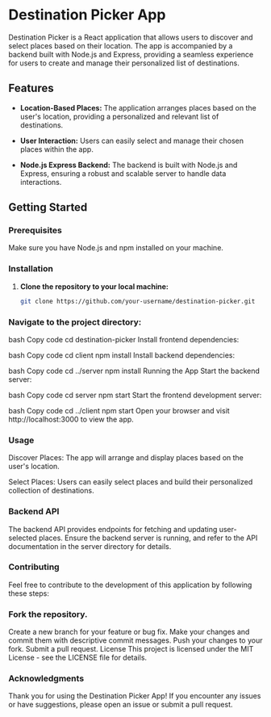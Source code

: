 # Destination Picker App

Destination Picker is a React application that allows users to discover and select places based on their location. The app is accompanied by a backend built with Node.js and Express, providing a seamless experience for users to create and manage their personalized list of destinations.

## Features

- **Location-Based Places:** The application arranges places based on the user's location, providing a personalized and relevant list of destinations.

- **User Interaction:** Users can easily select and manage their chosen places within the app.

- **Node.js Express Backend:** The backend is built with Node.js and Express, ensuring a robust and scalable server to handle data interactions.

## Getting Started

### Prerequisites

Make sure you have Node.js and npm installed on your machine.

### Installation

1. **Clone the repository to your local machine:**

   ```bash
   git clone https://github.com/your-username/destination-picker.git

### Navigate to the project directory:

bash
Copy code
cd destination-picker
Install frontend dependencies:

bash
Copy code
cd client
npm install
Install backend dependencies:

bash
Copy code
cd ../server
npm install
Running the App
Start the backend server:

bash
Copy code
cd server
npm start
Start the frontend development server:

bash
Copy code
cd ../client
npm start
Open your browser and visit http://localhost:3000 to view the app.

### Usage

Discover Places: The app will arrange and display places based on the user's location.

Select Places: Users can easily select places and build their personalized collection of destinations.

### Backend API

The backend API provides endpoints for fetching and updating user-selected places. Ensure the backend server is running, and refer to the API documentation in the server directory for details.

### Contributing

Feel free to contribute to the development of this application by following these steps:

### Fork the repository.

Create a new branch for your feature or bug fix.
Make your changes and commit them with descriptive commit messages.
Push your changes to your fork.
Submit a pull request.
License
This project is licensed under the MIT License - see the LICENSE file for details.

### Acknowledgments

Thank you for using the Destination Picker App! If you encounter any issues or have suggestions, please open an issue or submit a pull request.
